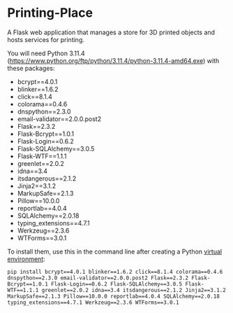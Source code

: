 # Printing-Place
A Flask web application that manages a store for 3D printed objects and hosts services for printing.

You will need Python 3.11.4 (https://www.python.org/ftp/python/3.11.4/python-3.11.4-amd64.exe) with these packages:
- bcrypt==4.0.1
- blinker==1.6.2
- click==8.1.4
- colorama==0.4.6
- dnspython==2.3.0
- email-validator==2.0.0.post2
- Flask==2.3.2
- Flask-Bcrypt==1.0.1
- Flask-Login==0.6.2
- Flask-SQLAlchemy==3.0.5
- Flask-WTF==1.1.1
- greenlet==2.0.2
- idna==3.4
- itsdangerous==2.1.2
- Jinja2==3.1.2
- MarkupSafe==2.1.3
- Pillow==10.0.0
- reportlab==4.0.4
- SQLAlchemy==2.0.18
- typing_extensions==4.7.1
- Werkzeug==2.3.6
- WTForms==3.0.1

To install them, use this in the command line after creating a Python [virtual environment](https://docs.python.org/3/library/venv.html):
```
pip install bcrypt==4.0.1 blinker==1.6.2 click==8.1.4 colorama==0.4.6 dnspython==2.3.0 email-validator==2.0.0.post2 Flask==2.3.2 Flask-Bcrypt==1.0.1 Flask-Login==0.6.2 Flask-SQLAlchemy==3.0.5 Flask-WTF==1.1.1 greenlet==2.0.2 idna==3.4 itsdangerous==2.1.2 Jinja2==3.1.2 MarkupSafe==2.1.3 Pillow==10.0.0 reportlab==4.0.4 SQLAlchemy==2.0.18 typing_extensions==4.7.1 Werkzeug==2.3.6 WTForms==3.0.1
```
